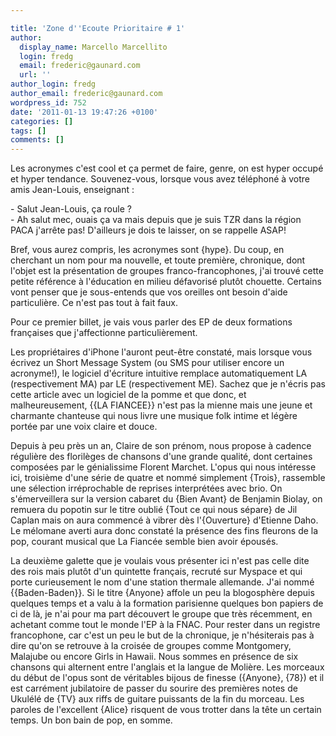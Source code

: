 ```yaml
---

title: 'Zone d''Ecoute Prioritaire # 1'
author:
  display_name: Marcello Marcellito
  login: fredg
  email: frederic@gaunard.com
  url: ''
author_login: fredg
author_email: frederic@gaunard.com
wordpress_id: 752
date: '2011-01-13 19:47:26 +0100'
categories: []
tags: []
comments: []
---
```

Les acronymes c'est cool et ça permet de faire, genre, on est hyper occupé et hyper tendance. Souvenez-vous, lorsque vous avez téléphoné à votre amis Jean-Louis, enseignant :

<quote>- Salut Jean-Louis, ça roule ?<br />- Ah salut mec, ouais ça va mais depuis que je suis TZR dans la région PACA j'arrête pas! D'ailleurs je dois te laisser, on se rappelle ASAP!</quote>

Bref, vous aurez compris, les acronymes sont {hype}. Du coup, en cherchant un nom pour ma nouvelle, et toute première, chronique, dont l'objet est la présentation de groupes franco-francophones, j'ai trouvé cette petite référence à l'éducation en milieu défavorisé plutôt chouette.  Certains vont penser que je sous-entends que vos oreilles ont besoin d'aide particulière. Ce n'est pas tout à fait faux.

Pour ce premier billet, je vais vous parler des EP de deux formations françaises que j'affectionne particulièrement.

Les propriétaires d'iPhone l'auront peut-être constaté, mais lorsque vous écrivez un Short Message System (ou SMS pour utiliser encore un acronyme!), le logiciel d'écriture intuitive remplace automatiquement LA (respectivement MA) par LE (respectivement ME).
Sachez que je n'écris pas cette article avec un logiciel de la pomme et que donc, et malheureusement, {{LA FIANCEE}} n'est pas la mienne mais une jeune et charmante chanteuse qui nous livre une musique folk intime et légère portée par une voix claire et douce.

Depuis à peu près un an, Claire de son prénom, nous propose à cadence régulière des florilèges de chansons d'une grande qualité, dont certaines composées par le génialissime Florent Marchet.
L'opus qui nous intéresse ici, troisième d'une série de quatre et nommé simplement {Trois}, rassemble une sélection irréprochable de reprises interprétées avec brio. On s'émerveillera sur la version cabaret du {Bien Avant} de Benjamin Biolay, on remuera du popotin sur le titre oublié {Tout ce qui nous sépare} de Jil Caplan mais on aura commencé à vibrer dès l'{Ouverture} d'Etienne Daho.
Le mélomane averti aura donc constaté la présence des fins fleurons de la pop, courant musical que La Fiancée semble bien avoir épousés.

La deuxième galette que je voulais vous présenter ici n'est pas celle dite des rois mais plutôt d'un quintette français, recruté sur Myspace et qui porte curieusement le nom d'une station thermale allemande.
J'ai nommé {{Baden-Baden}}. Si le titre {Anyone} affole un peu la blogosphère depuis quelques temps et a valu à la formation parisienne quelques bon papiers de ci de là, je n'ai pour ma part découvert le groupe que très récemment, en achetant comme tout le monde l'EP à la FNAC.
Pour rester dans un registre francophone, car c'est un peu le but de la chronique, je n'hésiterais pas à dire qu'on se retrouve à la croisée de groupes comme Montgomery, Malajube ou encore Girls in Hawaii.
Nous sommes en présence de six chansons qui alternent entre l'anglais et la langue de Molière.
Les morceaux du début de l'opus sont de véritables bijous de finesse ({Anyone}, {78}) et il est carrément jubilatoire de passer du sourire des premières notes de Ukulélé de {TV} aux riffs de guitare puissants de la fin du morceau.
Les paroles de l'excellent {Alice} risquent de vous trotter dans la tête un certain temps.
Un bon bain de pop, en somme.
